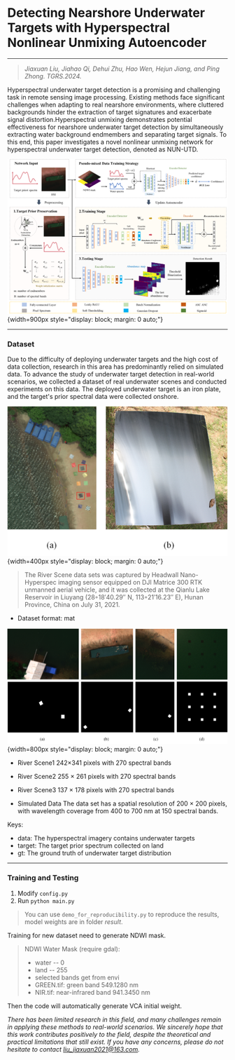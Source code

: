 # Detecting Nearshore Underwater Targets with Hyperspectral Nonlinear Unmixing Autoencoder
-----------
> *Jiaxuan Liu, Jiahao Qi, Dehui Zhu, Hao Wen, Hejun Jiang, and Ping Zhong. TGRS.2024.*

Hyperspectral underwater target detection is a promising and challenging task in remote sensing image processing. Existing methods face significant challenges when adapting to real nearshore environments, where cluttered backgrounds hinder the extraction of target signatures and exacerbate signal distortion.Hyperspectral unmixing demonstrates potential effectiveness for nearshore underwater target detection by simultaneously extracting water background endmembers and separating target signals. To this end, this paper investigates a novel nonlinear unmixing network for hyperspectral underwater target detection, denoted as NUN-UTD.

![Framework](/pics/fig_framework.png "NUN-UTD"){width=900px style="display: block; margin: 0 auto;"}

***
### Dataset
Due to the difficulty of deploying underwater targets and the high cost of data collection, research in this area has predominantly relied on simulated data. To advance the study of underwater target detection in real-world scenarios, we collected a dataset of real underwater scenes and conducted experiments on this data. The deployed underwater target is an iron plate, and the target's prior spectral data were collected onshore.

![Framework](/pics/ref.png "reference"){width=400px style="display: block; margin: 0 auto;"}

> The River Scene data sets was captured by Headwall Nano-Hyperspec imaging sensor equipped on DJI Matrice 300 RTK unmanned aerial vehicle, and it was collected at the Qianlu Lake Reservoir in Liuyang (28◦18′40.29′′ N, 113◦21′16.23′′ E), Hunan Province, China on July 31, 2021.

- Dataset format: mat

![Framework](/pics/datasets.png "reference"){width=800px style="display: block; margin: 0 auto;"}

- River Scene1
242×341 pixels with 270 spectral bands

- River Scene2
255 × 261 pixels with 270 spectral bands

- River Scene3
137 × 178 pixels with 270 spectral bands

- Simulated Data
The data set has a spatial resolution of 200 × 200 pixels, with wavelength coverage from 400 to 700 nm at 150 spectral bands.

Keys: 
- data: The hyperspectral imagery contains underwater targets
- target: The target prior spectrum collected on land
- gt: The ground truth of underwater target distribution

----

### Training and Testing

1. Modify `config.py`
2. Run ` python main.py `

> You can use `demo_for_reproducibility.py` to reproduce the results, model weights are in folder *result*.

Training for new dataset need to generate NDWI mask. 
> NDWI Water Mask (require gdal):
> - water -- 0
> - land -- 255
> - selected bands get from envi
> - GREEN.tif: green band 549.1280 nm
> - NIR.tif: near-infrared band 941.3450 nm

Then the code will automatically generate VCA initial weight. 



*There has been limited research in this field, and many challenges remain in applying these methods to real-world scenarios. We sincerely hope that this work contributes positively to the field, despite the theoretical and practical limitations that still exist. If you have any concerns, please do not hesitate to contact liu_jiaxuan2021@163.com.*

